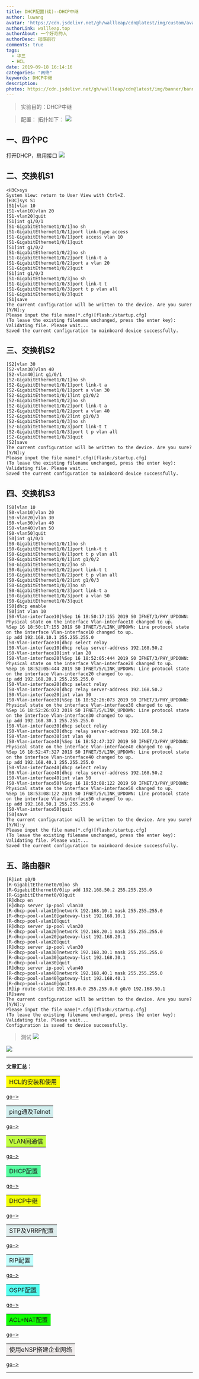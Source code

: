```yaml
---
title: DHCP配置(续)--DHCP中继
author: luwang
avatar: 'https://cdn.jsdelivr.net/gh/wallleap/cdn@latest/img/custom/avatar.jpg'
authorLink: wallleap.top
authorAbout: 一个好奇的人
authorDesc: 砥砺前行
comments: true
tags:
  - 华三
  - HCL
date: 2019-09-18 16:14:16
categories: "网络"
keywords: DHCP中继
description:
photos: https://cdn.jsdelivr.net/gh/wallleap/cdn@latest/img/banner/banner1.jpg
---
```


> 实验目的：DHCP中继

> 配置：
拓扑如下：
![](https://cdn.jsdelivr.net/gh/wallleap/cdn@latest/img/pic/web-HCL4/pic1.jpg)
## 一、四个PC
打开DHCP，启用接口
![](https://cdn.jsdelivr.net/gh/wallleap/cdn@latest/img/pic/web-HCL4/pic2.jpg)

## 二、交换机S1

```
<H3C>sys
System View: return to User View with Ctrl+Z.
[H3C]sys S1
[S1]vlan 10
[S1-vlan10]vlan 20
[S1-vlan20]quit
[S1]int g1/0/1
[S1-GigabitEthernet1/0/1]no sh
[S1-GigabitEthernet1/0/1]port link-type access
[S1-GigabitEthernet1/0/1]port access vlan 10
[S1-GigabitEthernet1/0/1]quit
[S1]int g1/0/2
[S1-GigabitEthernet1/0/2]no sh
[S1-GigabitEthernet1/0/2]port link-t a
[S1-GigabitEthernet1/0/2]port a vlan 20
[S1-GigabitEthernet1/0/2]quit
[S1]int g1/0/3
[S1-GigabitEthernet1/0/3]no sh
[S1-GigabitEthernet1/0/3]port link-t t
[S1-GigabitEthernet1/0/3]port t p vlan all
[S1-GigabitEthernet1/0/3]quit
[S1]save
The current configuration will be written to the device. Are you sure? [Y/N]:y
Please input the file name(*.cfg)[flash:/startup.cfg]
(To leave the existing filename unchanged, press the enter key):
Validating file. Please wait...
Saved the current configuration to mainboard device successfully.
```
## 三、交换机S2
```
[S2]vlan 30
[S2-vlan30]vlan 40
[S2-vlan40]int g1/0/1
[S2-GigabitEthernet1/0/1]no sh
[S2-GigabitEthernet1/0/1]port link-t a
[S2-GigabitEthernet1/0/1]port a vlan 30
[S2-GigabitEthernet1/0/1]int g1/0/2
[S2-GigabitEthernet1/0/2]no sh
[S2-GigabitEthernet1/0/2]port link-t a
[S2-GigabitEthernet1/0/2]port a vlan 40
[S2-GigabitEthernet1/0/2]int g1/0/3
[S2-GigabitEthernet1/0/3]no sh
[S2-GigabitEthernet1/0/3]port link-t t
[S2-GigabitEthernet1/0/3]port t p vlan all
[S2-GigabitEthernet1/0/3]quit
[S2]save
The current configuration will be written to the device. Are you sure? [Y/N]:y
Please input the file name(*.cfg)[flash:/startup.cfg]
(To leave the existing filename unchanged, press the enter key):
Validating file. Please wait...
Saved the current configuration to mainboard device successfully.
```
## 四、交换机S3
```
[S0]vlan 10
[S0-vlan10]vlan 20
[S0-vlan20]vlan 30
[S0-vlan30]vlan 40
[S0-vlan40]vlan 50
[S0-vlan50]quit
[S0]int g1/0/1
[S0-GigabitEthernet1/0/1]no sh
[S0-GigabitEthernet1/0/1]port link-t t
[S0-GigabitEthernet1/0/1]port t p vlan all
[S0-GigabitEthernet1/0/1]int g1/0/2
[S0-GigabitEthernet1/0/2]no sh
[S0-GigabitEthernet1/0/2]port link-t t
[S0-GigabitEthernet1/0/2]port t p vlan all
[S0-GigabitEthernet1/0/2]int g1/0/3
[S0-GigabitEthernet1/0/3]no sh
[S0-GigabitEthernet1/0/3]port link-t a
[S0-GigabitEthernet1/0/3]port a vlan 50
[S0-GigabitEthernet1/0/3]quit
[S0]dhcp enable
[S0]int vlan 10
[S0-Vlan-interface10]%Sep 16 18:50:17:155 2019 S0 IFNET/3/PHY_UPDOWN: Physical state on the interface Vlan-interface10 changed to up.
%Sep 16 18:50:17:155 2019 S0 IFNET/5/LINK_UPDOWN: Line protocol state on the interface Vlan-interface10 changed to up.
ip add 192.168.10.1 255.255.255.0
[S0-Vlan-interface10]dhcp select relay
[S0-Vlan-interface10]dhcp relay server-address 192.168.50.2
[S0-Vlan-interface10]int vlan 20
[S0-Vlan-interface20]%Sep 16 18:52:05:444 2019 S0 IFNET/3/PHY_UPDOWN: Physical state on the interface Vlan-interface20 changed to up.
%Sep 16 18:52:05:444 2019 S0 IFNET/5/LINK_UPDOWN: Line protocol state on the interface Vlan-interface20 changed to up.
ip add 192.168.20.1 255.255.255.0
[S0-Vlan-interface20]dhcp select relay
[S0-Vlan-interface20]dhcp relay server-address 192.168.50.2
[S0-Vlan-interface20]int vlan 30
[S0-Vlan-interface30]%Sep 16 18:52:26:073 2019 S0 IFNET/3/PHY_UPDOWN: Physical state on the interface Vlan-interface30 changed to up.
%Sep 16 18:52:26:073 2019 S0 IFNET/5/LINK_UPDOWN: Line protocol state on the interface Vlan-interface30 changed to up.
ip add 192.168.30.1 255.255.255.0
[S0-Vlan-interface30]dhcp select relay
[S0-Vlan-interface30]dhcp relay server-address 192.168.50.2
[S0-Vlan-interface30]int vlan 40
[S0-Vlan-interface40]%Sep 16 18:52:47:327 2019 S0 IFNET/3/PHY_UPDOWN: Physical state on the interface Vlan-interface40 changed to up.
%Sep 16 18:52:47:327 2019 S0 IFNET/5/LINK_UPDOWN: Line protocol state on the interface Vlan-interface40 changed to up.
ip add 192.168.40.1 255.255.255.0
[S0-Vlan-interface40]dhcp select relay
[S0-Vlan-interface40]dhcp relay server-address 192.168.50.2
[S0-Vlan-interface40]int vlan 50
[S0-Vlan-interface50]%Sep 16 18:53:08:122 2019 S0 IFNET/3/PHY_UPDOWN: Physical state on the interface Vlan-interface50 changed to up.
%Sep 16 18:53:08:122 2019 S0 IFNET/5/LINK_UPDOWN: Line protocol state on the interface Vlan-interface50 changed to up.
ip add 192.168.50.1 255.255.255.0
[S0-Vlan-interface50]quit
[S0]save
The current configuration will be written to the device. Are you sure? [Y/N]:y
Please input the file name(*.cfg)[flash:/startup.cfg]
(To leave the existing filename unchanged, press the enter key):
Validating file. Please wait...
Saved the current configuration to mainboard device successfully.
```
## 五、路由器R
```
[R]int g0/0
[R-GigabitEthernet0/0]no sh
[R-GigabitEthernet0/0]ip add 192.168.50.2 255.255.255.0
[R-GigabitEthernet0/0]quit
[R]dhcp en
[R]dhcp server ip-pool vlan10
[R-dhcp-pool-vlan10]network 192.168.10.1 mask 255.255.255.0
[R-dhcp-pool-vlan10]gateway-list 192.168.10.1
[R-dhcp-pool-vlan10]quit
[R]dhcp server ip-pool vlan20
[R-dhcp-pool-vlan20]network 192.168.20.1 mask 255.255.255.0
[R-dhcp-pool-vlan20]gateway-list 192.168.20.1
[R-dhcp-pool-vlan20]quit
[R]dhcp server ip-pool vlan30
[R-dhcp-pool-vlan30]network 192.168.30.1 mask 255.255.255.0
[R-dhcp-pool-vlan30]gateway-list 192.168.30.1
[R-dhcp-pool-vlan30]quit
[R]dhcp server ip-pool vlan40
[R-dhcp-pool-vlan40]network 192.168.40.1 mask 255.255.255.0
[R-dhcp-pool-vlan40]gateway-list 192.168.40.1
[R-dhcp-pool-vlan40]quit
[R]ip route-static 192.168.0.0 255.255.0.0 g0/0 192.168.50.1
[R]save
The current configuration will be written to the device. Are you sure? [Y/N]:y
Please input the file name(*.cfg)[flash:/startup.cfg]
(To leave the existing filename unchanged, press the enter key):
Validating file. Please wait...
Configuration is saved to device successfully.
```

> 测试
![](https://cdn.jsdelivr.net/gh/wallleap/cdn@latest/img/pic/web-HCL4/pic3.jpg)

![](https://cdn.jsdelivr.net/gh/wallleap/cdn@latest/img/pic/web-HCL4/pic4.jpg)







------

 **文章汇总：**

<table><tr><td bgcolor=#FFFF00> HCL的安装和使用</td></tr></table>

<kbd>[go->](/2019/09/09/web-HCL0/index.html)</kbd>

<table><tr><td bgcolor=#D1EEEE>ping通及Telnet</td></tr></table>

<kbd>[go->](/2019/09/09/web-HCL1/index.html)</kbd>

<table><tr><td bgcolor=#C0FF3E>VLAN间通信</td></tr></table>

<kbd>[go->](/2019/09/11/web-HCL2/index.html)</kbd>

<table><tr><td bgcolor=#54FF9F>DHCP配置</td></tr></table>

<kbd>[go->](/2019/09/12/web-HCL3/index.html)</kbd>

<table><tr><td bgcolor=#EFFF00> DHCP中继</td></tr></table>

<kbd>[go->](/2019/09/18/web-HCL4/index.html)</kbd>

<table><tr><td bgcolor=#DFEEEE>STP及VRRP配置</td></tr></table>

<kbd>[go->](/2019/09/18/web-HCL5/index.html)</kbd>

<table><tr><td bgcolor=#C0FFFE>RIP配置</td></tr></table>

<kbd>[go->](/2019/09/19/web-HCL6/index.html)</kbd>

<table><tr><td bgcolor=#54FFEF>OSPF配置</td></tr></table>

<kbd>[go->](/2019/09/27/web-HCL7/index.html)</kbd>

<table><tr><td bgcolor=#0FFF00>ACL+NAT配置</td></tr></table>

<kbd>[go->](/2019/09/27/web-HCL8/index.html)</kbd>

<table><tr><td bgcolor=#F1EEEE>使用eNSP搭建企业网络</td></tr></table>

<kbd>[go->](/2019/09/30/web-HCL9/index.html)</kbd>

------

